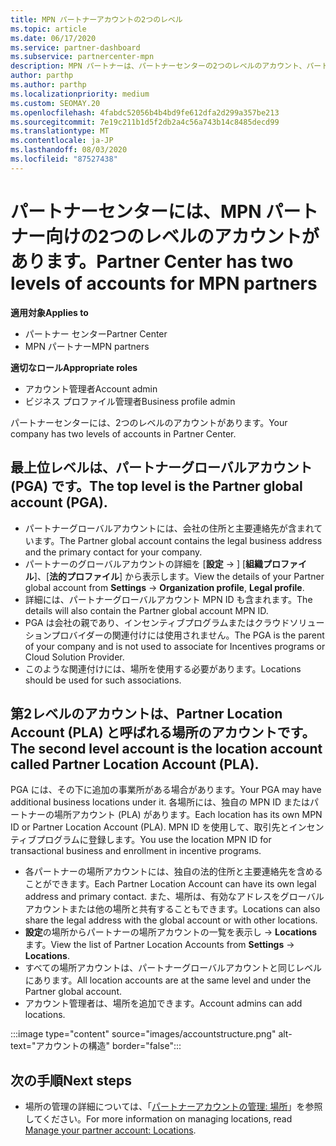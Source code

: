 ```yaml
---
title: MPN パートナーアカウントの2つのレベル
ms.topic: article
ms.date: 06/17/2020
ms.service: partner-dashboard
ms.subservice: partnercenter-mpn
description: MPN パートナーは、パートナーセンターの2つのレベルのアカウント、パートナーグローバルアカウント (PGA)、およびパートナーの場所アカウント (PLA) について学習できます。
author: parthp
ms.author: parthp
ms.localizationpriority: medium
ms.custom: SEOMAY.20
ms.openlocfilehash: 4fabdc52056b4b4bd9fe612dfa2d299a357be213
ms.sourcegitcommit: 7e19c211b1d5f2db2a4c56a743b14c8485decd99
ms.translationtype: MT
ms.contentlocale: ja-JP
ms.lasthandoff: 08/03/2020
ms.locfileid: "87527438"
---
```

# <a name="partner-center-has-two-levels-of-accounts-for-mpn-partners"></a><span data-ttu-id="56432-103">パートナーセンターには、MPN パートナー向けの2つのレベルのアカウントがあります。</span><span class="sxs-lookup"><span data-stu-id="56432-103">Partner Center has two levels of accounts for MPN partners</span></span>

<span data-ttu-id="56432-104">**適用対象**</span><span class="sxs-lookup"><span data-stu-id="56432-104">**Applies to**</span></span>

- <span data-ttu-id="56432-105">パートナー センター</span><span class="sxs-lookup"><span data-stu-id="56432-105">Partner Center</span></span>
- <span data-ttu-id="56432-106">MPN パートナー</span><span class="sxs-lookup"><span data-stu-id="56432-106">MPN partners</span></span>

<span data-ttu-id="56432-107">**適切なロール**</span><span class="sxs-lookup"><span data-stu-id="56432-107">**Appropriate roles**</span></span>

- <span data-ttu-id="56432-108">アカウント管理者</span><span class="sxs-lookup"><span data-stu-id="56432-108">Account admin</span></span>
- <span data-ttu-id="56432-109">ビジネス プロファイル管理者</span><span class="sxs-lookup"><span data-stu-id="56432-109">Business profile admin</span></span>


<span data-ttu-id="56432-110">パートナーセンターには、2つのレベルのアカウントがあります。</span><span class="sxs-lookup"><span data-stu-id="56432-110">Your company has two levels of accounts in Partner Center.</span></span>

## <a name="the-top-level-is-the-partner-global-account-pga"></a><span data-ttu-id="56432-111">最上位レベルは、パートナーグローバルアカウント (PGA) です。</span><span class="sxs-lookup"><span data-stu-id="56432-111">The top level is the Partner global account (PGA).</span></span>

- <span data-ttu-id="56432-112">パートナーグローバルアカウントには、会社の住所と主要連絡先が含まれています。</span><span class="sxs-lookup"><span data-stu-id="56432-112">The Partner global account contains the legal business address and the primary contact for your company.</span></span> 
- <span data-ttu-id="56432-113">パートナーのグローバルアカウントの詳細を [**設定**  ->  ] [**組織プロファイル**]、[**法的プロファイル**] から表示します。</span><span class="sxs-lookup"><span data-stu-id="56432-113">View the details of your Partner global account from **Settings** -> **Organization profile**, **Legal profile**.</span></span>
- <span data-ttu-id="56432-114">詳細には、パートナーグローバルアカウント MPN ID も含まれます。</span><span class="sxs-lookup"><span data-stu-id="56432-114">The details will also contain the Partner global account MPN ID.</span></span> 
- <span data-ttu-id="56432-115">PGA は会社の親であり、インセンティブプログラムまたはクラウドソリューションプロバイダーの関連付けには使用されません。</span><span class="sxs-lookup"><span data-stu-id="56432-115">The PGA is the parent of your company and is not used to associate for Incentives programs or Cloud Solution Provider.</span></span> 
- <span data-ttu-id="56432-116">このような関連付けには、場所を使用する必要があります。</span><span class="sxs-lookup"><span data-stu-id="56432-116">Locations should be used for such associations.</span></span>

## <a name="the-second-level-account-is-the-location-account-called-partner-location-account-pla"></a><span data-ttu-id="56432-117">第2レベルのアカウントは、Partner Location Account (PLA) と呼ばれる場所のアカウントです。</span><span class="sxs-lookup"><span data-stu-id="56432-117">The second level account is the location account called Partner Location Account (PLA).</span></span>

<span data-ttu-id="56432-118">PGA には、その下に追加の事業所がある場合があります。</span><span class="sxs-lookup"><span data-stu-id="56432-118">Your PGA may have additional business locations under it.</span></span> <span data-ttu-id="56432-119">各場所には、独自の MPN ID またはパートナーの場所アカウント (PLA) があります。</span><span class="sxs-lookup"><span data-stu-id="56432-119">Each location has its own MPN ID or Partner Location Account (PLA).</span></span> <span data-ttu-id="56432-120">MPN ID を使用して、取引先とインセンティブプログラムに登録します。</span><span class="sxs-lookup"><span data-stu-id="56432-120">You use the location MPN ID for transactional business and enrollment in incentive programs.</span></span>

- <span data-ttu-id="56432-121">各パートナーの場所アカウントには、独自の法的住所と主要連絡先を含めることができます。</span><span class="sxs-lookup"><span data-stu-id="56432-121">Each Partner Location Account can have its own legal address and primary contact.</span></span> <span data-ttu-id="56432-122">また、場所は、有効なアドレスをグローバルアカウントまたは他の場所と共有することもできます。</span><span class="sxs-lookup"><span data-stu-id="56432-122">Locations can also share the legal address with the global account or with other locations.</span></span>
- <span data-ttu-id="56432-123">**設定**の場所からパートナーの場所アカウントの一覧を表示し  ->  **Locations**ます。</span><span class="sxs-lookup"><span data-stu-id="56432-123">View the list of Partner Location Accounts from **Settings** -> **Locations**.</span></span>
- <span data-ttu-id="56432-124">すべての場所アカウントは、パートナーグローバルアカウントと同じレベルにあります。</span><span class="sxs-lookup"><span data-stu-id="56432-124">All location accounts are at the same level and under the Partner global account.</span></span>
- <span data-ttu-id="56432-125">アカウント管理者は、場所を追加できます。</span><span class="sxs-lookup"><span data-stu-id="56432-125">Account admins can add locations.</span></span>

:::image type="content" source="images/accountstructure.png" alt-text="アカウントの構造" border="false":::

## <a name="next-steps"></a><span data-ttu-id="56432-127">次の手順</span><span class="sxs-lookup"><span data-stu-id="56432-127">Next steps</span></span>

- <span data-ttu-id="56432-128">場所の管理の詳細については、「[パートナーアカウントの管理: 場所](manage-locations.md)」を参照してください。</span><span class="sxs-lookup"><span data-stu-id="56432-128">For more information on managing locations, read [Manage your partner account: Locations](manage-locations.md).</span></span>
